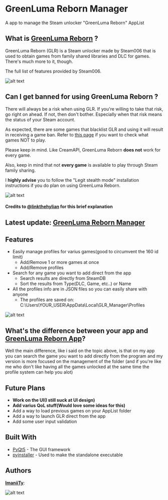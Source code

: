 # GreenLuma Reborn Manager
A app to manage the Steam unlocker "GreenLuma Reborn" AppList

## What is [GreenLuma Reborn](https://cs.rin.ru/forum/viewtopic.php?f=29&t=80797) ?
GreenLuma Reborn (GLR) is a Steam unlocker made by Steam006 that is used to obtain games from family shared libraries and DLC for games. There's much more to it, though.

The full list of features provided by Steam006.

![alt text](https://i.imgur.com/D18pz0f.png)

## Can I get banned for using GreenLuma Reborn ?
There will always be a risk when using GLR. If you're willing to take that risk, go right on ahead. If not, then don't bother. Especially when that risk means the status of your Steam account.

As expected, there are some games that blacklist GLR and using it will result in receiving a game ban. Refer to [this page](https://github.com/linkthehylian/GreenLuma-Reborn-App/wiki/Blacklist) if you want to check what games NOT to play.

Please keep in mind. Like CreamAPI, GreenLuma Reborn **does not** work for every game.

Also, keep in mind that not **every game** is available to play through Steam family sharing.

I **highly advise** you to follow the "Legit stealth mode" installation instructions if you do plan on using GreenLuma Reborn.

![alt text](https://i.imgur.com/XSjQFn9.png)

#### Credits to [@linkthehylian](https://github.com/linkthehylian) for this brief explanation

## Latest update: **[GreenLuma Reborn Manager](https://github.com/ImaniiTy/GreenLuma-Reborn-Manager/releases)**

## Features
  * Easily manage profiles for varius games(good to circumvent the 160 id limit)
    * Add/Remove 1 or more games at once
    * Add/Remove profiles
  * Search for any game you want to add direct from the app
    * Search results are directly from SteamDB
    * Sort the results from Type(DLC, Game, etc..) or Name
  * All the profiles info are in JSON files so you can easily share with anyone
    * The profiles are saved on: C:\Users\YOUR_USER\AppData\Local\GLR_Manager\Profiles

![alt text](https://puu.sh/CTf58/bf4dfe18f2.png)
  
## What's the difference between your app and [GreenLuma Reborn App](https://github.com/linkthehylian/GreenLuma-Reborn-App)?
  Well the main difference, like i said on the topic above, is that on my app you can search the game you want to add directly from the program and my version is more focused on the management of the folder (and if you're like me who don't like having all the games unlocked at the same time the profile system can help you alot)
  
## Future Plans
* **Work on the UI(I still suck at UI design)**
* **Add varius QoL stuff(Would love some ideas for this)**
* Add a way to load previous games on your AppList folder
* Add a way to launch GLR direct from the app
* Add some user input validation
  
## Built With
* [PyQt5](https://www.riverbankcomputing.com/software/pyqt/intro) - The GUI framework
* [pyinstaller](https://pyinstaller.readthedocs.io/en/stable/index.html) - Used to make the standalone executable

## Authors
[**ImaniiTy**](https://github.com/ImaniiTy):

![alt text](https://puu.sh/CTdkx/65e67323e5.png)
